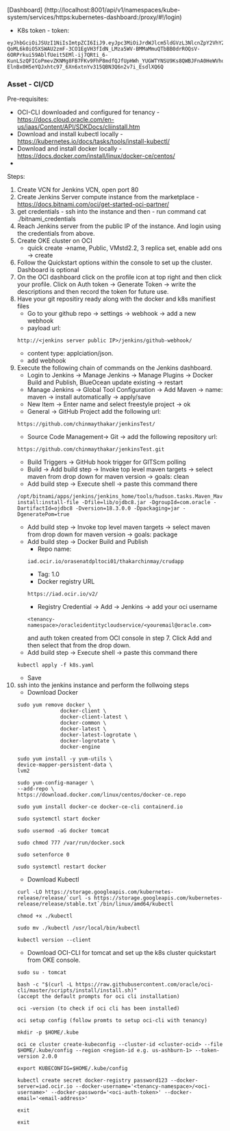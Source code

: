 [Dashboard]
(http://localhost:8001/api/v1/namespaces/kube-system/services/https:kubernetes-dashboard:/proxy/#!/login)

- K8s token - token:      
```
eyJhbGciOiJSUzI1NiIsImtpZCI6IiJ9.eyJpc3MiOiJrdWJlcm5ldGVzL3NlcnZpY2VhY2NvdW50Iiwia3ViZXJuZXRlcy5pby9zZXJ2aWNlYWNjb3VudC9uYW1lc3BhY2UiOiJrdWJlLXN5c3RlbSIsImt1YmVybmV0ZXMuaW8vc2VydmljZWFjY291bnQvc2VjcmV0Lm5hbWUiOiJva2UtYWRtaW4tdG9rZW4tZ2Zyc2ciLCJrdWJlcm5ldGVzLmlvL3NlcnZpY2VhY2NvdW50L3NlcnZpY2UtYWNjb3VudC5uYW1lIjoib2tlLWFkbWluIiwia3ViZXJuZXRlcy5pby9zZXJ2aWNlYWNjb3VudC9zZXJ2aWNlLWFjY291bnQudWlkIjoiM2U3NzFhMmMtNGVhOC0xMWVhLThjNTgtMGE1ODBhZWQ1NDk0Iiwic3ViIjoic3lzdGVtOnNlcnZpY2VhY2NvdW50Omt1YmUtc3lzdGVtOm9rZS1hZG1pbiJ9.4RVqUKMI3XTNxmnCCcmCPEBOVcfDodGnAG3fOrcWedJ6VLs4z0IDYLA83h9Bkc_DoTYvuCxajZiZAFTtXbKRsJ5AHNyVDB9eTbCzhtKao-QoML6k0iO5XSWAU2zmF-3CO1EgVH3fIdN_LMza5WV-BMMaMmuQTbBB0drROQsV-6ORPrkui59AblfUeit5EMl-ij7QRti_6-KunLSzQFICoPmevZKNMg8FB7FKv9FhP8mdfQJfUpHWh_YUGWTYNSU9Ks8QWBJFnA0HeWVhoz9eHskcfMtrKYZeUJ-ElnBx0H5eYQJxhtc97_6Xn6xtnYv315QBN3Q6n2v7i_EsdlXQ6Q
```

### Asset - CI/CD

Pre-requisites: 
- OCI-CLI downloaded and configured for tenancy - https://docs.cloud.oracle.com/en-us/iaas/Content/API/SDKDocs/cliinstall.htm 
-  Download and install kubectl locally -https://kubernetes.io/docs/tasks/tools/install-kubectl/
- Download and install docker locally - https://docs.docker.com/install/linux/docker-ce/centos/
- 


Steps:

1. Create VCN for Jenkins VCN, open port 80
2. Create Jenkins Server compute instance from the marketplace - https://docs.bitnami.com/oci/get-started-oci-partner/
3. get credentials - ssh into the instance and then - run  command cat ./bitnami_credentials
4. Reach Jenkins server from the public IP of the instance. And login using the credentials from above.
5. Create OKE cluster on OCI 
	- quick create ->name, Public, VMstd2.2, 3 replica set, enable add ons -> create
6. Follow the Quickstart options within the console to set up the cluster. Dashboard is optional
7. On the OCI dashboard click on the profile icon at top right and then click your profile. Click on Auth token -> Generate Token -> write the descriptions and then record the token for future use.
8. Have your git repositiry ready along with the docker and k8s manifiest files 
	- Go to your github repo -> settings -> webhook -> add a new webhook
    -	payload url: 
    ``` 
    http://<jenkins server public IP>/jenkins/github-webhook/ 
    ```
    - content type: applciation/json.
	- add webhook
9. Execute the following chain of commands on the Jenkins dashboard.
	- Login to Jenkins -> Manage Jenkins -> Manage Plugins -> Docker Build and Publish, BlueOcean update existing -> restart
	 - Manage Jenkins -> Global Tool Configuration -> Add Maven -> name: maven -> install automatically -> apply/save
    - New Item -> Enter name and select freestyle project -> ok
    -  General -> GitHub Project add the following url:
    ```
    https://github.com/chinmaythakar/jenkinsTest/
    ```
    -	Source Code Management-> Git -> add the following repository url:
    ```
    https://github.com/chinmaythakar/jenkinsTest.git
    ```
    -	Build Triggers -> GitHub hook trigger for GITScm polling
    -	Build -> Add build step -> Invoke top level maven targets -> select maven from drop down for maven version -> goals: clean
    -	Add build step -> Execute shell -> paste this command there
    ```
    /opt/bitnami/apps/jenkins/jenkins_home/tools/hudson.tasks.Maven_MavenInstallation/maven/bin/mvn install:install-file -Dfile=lib/ojdbc8.jar -DgroupId=com.oracle -DartifactId=ojdbc8 -Dversion=18.3.0.0 -Dpackaging=jar -DgeneratePom=true
    ```
    -	Add build step -> Invoke top level maven targets -> select maven from drop down for maven version -> goals: package
    - Add build step -> Docker Build and Publish
        - Repo name: 
        ```
        iad.ocir.io/orasenatdpltoci01/thakarchinmay/crudapp
        ```
        - Tag: 1.0
        - Docker registry URL
        ```
        https://iad.ocir.io/v2/
        ```
        - Registry Credential -> Add -> Jenkins -> add your oci username 
        ```
        <tenancy-namespace>/oracleidentitycloudservice/<youremail@oracle.com>
        ```
        and auth token created from OCI console in step 7.
        Click Add and then select that from the drop down.
    - Add build step -> Execute shell -> paste this command there
    ```
    kubectl apply -f k8s.yaml
    ```
    -	Save
10. ssh into the jenkins instance and perform the follwoing steps
	- Download Docker
	```
    sudo yum remove docker \
                  docker-client \
                  docker-client-latest \
                  docker-common \
                  docker-latest \
                  docker-latest-logrotate \
                  docker-logrotate \
                  docker-engine
                  
    sudo yum install -y yum-utils \
  	device-mapper-persistent-data \
  	lvm2
    
  	sudo yum-config-manager \
    --add-repo \
    https://download.docker.com/linux/centos/docker-ce.repo
    
    sudo yum install docker-ce docker-ce-cli containerd.io
    
    sudo systemctl start docker
    
    sudo usermod -aG docker tomcat
    
    sudo chmod 777 /var/run/docker.sock 
    
    sudo setenforce 0
    
    sudo systemctl restart docker
    ```
    - Download Kubectl
    ```
    curl -LO https://storage.googleapis.com/kubernetes-release/release/`curl -s https://storage.googleapis.com/kubernetes-release/release/stable.txt`/bin/linux/amd64/kubectl
    
    chmod +x ./kubectl
    
    sudo mv ./kubectl /usr/local/bin/kubectl
    
    kubectl version --client
    ```
    - Download OCI-CLI for tomcat and set up the k8s cluster quickstart from OKE console.
    ```
    sudo su - tomcat
    
    bash -c "$(curl -L https://raw.githubusercontent.com/oracle/oci-cli/master/scripts/install/install.sh)"
    (accept the default prompts for oci cli installation)
    
    oci -version (to check if oci cli has been installed)
    
    oci setup config (follow promts to setup oci-cli with tenancy)
    
    mkdir -p $HOME/.kube
    
	oci ce cluster create-kubeconfig --cluster-id <cluster-ocid> --file $HOME/.kube/config --region <region-id e.g. us-ashburn-1> --token-version 2.0.0 
    
    export KUBECONFIG=$HOME/.kube/config
    
    kubectl create secret docker-registry password123 --docker-server=iad.ocir.io --docker-username='<tenancy-namespace>/<oci-username>' --docker-password='<oci-auth-token>' --docker-email='<email-address>'
    
    exit
    
    exit
    ```

